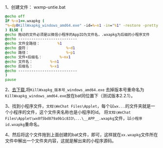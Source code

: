 
1、创建文件：
wxmp-untie.bat
```bat
@echo off
IF %~x1==.wxapkg (
"%~dp0KillWxapkg_windows_amd64.exe" -id=%~n1 -in="%1" -restore -pretty
) ELSE (
@echo 拖动的文件必须是以微信小程序的AppID为文件名，.wxapkg为后缀的小程序文件
@echo ---------------------------
@echo 文件全路径：        %1
@echo 盘符：                 %~d1
@echo 路径：                 %~p1
@echo 文件+后缀名：        %~nx1
@echo 文件名：        %~n1
@echo 后缀名：        %~x1
@echo ---------------------------
)
pause
```

2、[去下载](https://github.com/Ackites/KillWxapkg/releases),将`KillWxapkg_版本号_windows_amd64.exe` 去掉版本号重命名为`KillWxapkg_windows_amd64.exe`放在bat同位置下（测试版本2.2.1）。


3、找到小程序文件，`文档\WeChat Files\Applet`，每个以`wx...`的文件夹就是一个小程序的文件，这个文件夹名称也是小程序的id。
将`文档\WeChat Files\Applet\wx0f5bd879a9b1c833\...\__APP__.wxapkg`文件，以`小程序id.wxapkg`重命名。

4、然后将这个文件拖到上面创建的bat文件，即可，这样就在`xx.wxapkg`文件所在文件中解出一个文件夹内容，这就是解出来的小程序源码。
